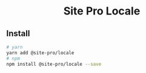 <h1 align="center">Site Pro Locale</h1>

## Install

```bash
# yarn
yarn add @site-pro/locale
# npm
npm install @site-pro/locale --save
```

